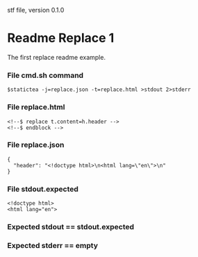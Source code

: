 stf file, version 0.1.0

# Readme Replace 1

The first replace readme example.

### File cmd.sh command

~~~
$statictea -j=replace.json -t=replace.html >stdout 2>stderr
~~~

### File replace.html

~~~
<!--$ replace t.content=h.header -->
<!--$ endblock -->
~~~

### File replace.json

~~~
{
  "header": "<!doctype html>\n<html lang=\"en\">\n"
}
~~~

### File stdout.expected

~~~
<!doctype html>
<html lang="en">
~~~

### Expected stdout == stdout.expected
### Expected stderr == empty

